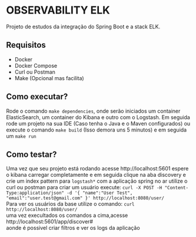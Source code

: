 # OBSERVABILITY ELK
Projeto de estudos da integração do Spring Boot e a stack ELK.

## Requisitos

* Docker
* Docker Compose
* Curl ou Postman
* Make (Opcional mas facilita)


## Como executar?

Rode o comando `make dependencies`, onde serão iniciados um container ElasticSearch, um container do Kibana e outro com o Logstash.
Em seguida rode um projeto na sua IDE (Caso tenha o Java e o Maven configurados) ou execute o comando `make build` (Isso demora uns 5 minutos) e em seguida um `make run`

## Como testar?

Uma vez que seu projeto está rodando acesse http://localhost:5601 espere o kibana carregar completamente e em seguida 
clique na aba discovery e crie um index pattern para `logstash*`
com a aplicação spring no ar utilize o curl ou postman para criar um usuário execute: 
`curl -X POST -H "Content-Type:application/json" -d '{
"name":"User Test",
"email":"user.test@gmail.com"
}' http://localhost:8080/user/`  
Para ver os usuários da base utilize o comando: `curl http://localhost:8080/user/`  
uma vez execultados os comandos a cima,acesse http://localhost:5601/app/discover#  
aonde é possivel criar filtros e ver os logs da aplicação

